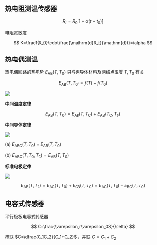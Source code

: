 
## 热电阻测温传感器

$$
R_{t} = R_{0}\Big[ 1 + \alpha( t - t_{0} ) \Big]
$$

电阻灵敏度

$$
K=\frac1{R_0}\cdot\frac{\mathrm{d}R_t}{\mathrm{d}t}=\alpha
$$

## 热电偶测温

热电偶回路的热电势 $E_{\mathrm{AB}}(T,T_{0})$ 只与两导体材料及两结点温度 $T,T_{0}$ 有关

$$
E_{\mathrm{AB}}( T,T_{0} ) = f( T ) - f( T_{0} )
$$

![](PasteImage/2024-04-09-11-29-00.png)

**中间温度定律**

$$
E_{\mathrm{AB}}(T,T_{0}) = E_{\mathrm{AB}}(T,T_{\mathrm{C}}) + E_{\mathrm{AB}}( T_{\mathrm{C}},T_{0})
$$

**中间导体定律**

![](PasteImage/2024-04-09-11-31-30.png)

(a) $E_{\mathrm{ABC}}(T,T_{0})=E_{\mathrm{AB}}(T,T_{0})$

(b) $E_{\mathrm{ABC}}(T,T_{0},T_{\mathrm{C}}) = E_{\mathrm{AB}}(T,T_{0})$

**标准电极定律**

![](PasteImage/2024-04-09-11-35-02.png)

$$
E_{\mathrm{AB}}(T,T_0)=E_{\mathrm{AC}}(T,T_0)+E_{\mathrm{CB}}(T,T_0)=E_{\mathrm{AC}}(T,T_0)-E_{\mathrm{BC}}(T,T_0)
$$

## 电容式传感器

平行极板电容式传感器

$$
C=\frac{\varepsilon_r\varepsilon_0S}{\delta}
$$

串联 $C=\dfrac{C_1C_2}{C_1+C_2}$ ，并联 $C=C_1+C_2$









